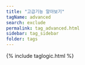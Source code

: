 ```yaml
---
title: "고급기능 알아보기"
tagName: advanced
search: exclude
permalink: tag_advanced.html
sidebar: tag_sidebar
folder: tags
---
```

{% include taglogic.html %}



